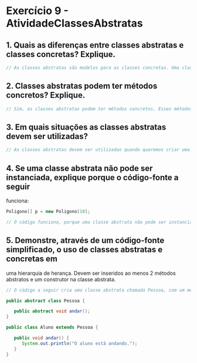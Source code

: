 # Exercício 9 - AtividadeClassesAbstratas

## 1. Quais as diferenças entre classes abstratas e classes concretas? Explique.

```java
// As classes abstratas são modelos para as classes concretas. Uma classe abstrata pode conter atributos e métodos concretos, mas também pode conter métodos abstratos. Os métodos abstratos não têm corpo, ou seja, não possuem implementação. Por isso, as classes que herdam de uma classe abstrata precisam implementar os métodos abstratos. 
```

## 2. Classes abstratas podem ter métodos concretos? Explique.

```java
// Sim, as classes abstratas podem ter métodos concretos. Esses métodos podem ser chamados pelas classes que herdam de uma classe abstrata, sem a necessidade de reimplementá-los. 
```

## 3. Em quais situações as classes abstratas devem ser utilizadas?

```java
// As classes abstratas devem ser utilizadas quando queremos criar uma hierarquia de classes. Por exemplo, uma classe abstrata chamada FiguraGeometrica, com os métodos abstratos calcularArea() e calcularPerimetro(). A partir dessa classe, podemos criar as classes concretas Quadrado, Retangulo, Triangulo, etc. 
```

## 4. Se uma classe abstrata não pode ser instanciada, explique porque o código-fonte a seguir
funciona:

```java
Poligono[] p = new Poligono[10];
```

```java
// O código funciona, porque uma classe abstrata não pode ser instanciada diretamente, mas pode ser referenciada por uma variável. No exemplo acima, a variável p é do tipo Poligono, que é uma classe abstrata. Como a variável é do tipo Poligono, ela pode referenciar qualquer objeto que seja uma subclasse de Poligono, por exemplo, um objeto do tipo Quadrado, Retangulo ou Triangulo. 
```

## 5. Demonstre, através de um código-fonte simplificado, o uso de classes abstratas e concretas em
uma hierarquia de herança. Devem ser inseridos ao menos 2 métodos abstratos e um construtor na
classe abstrata.

```java
// O código a seguir cria uma classe abstrata chamada Pessoa, com um método abstrato chamado andar(). A partir dessa classe, é criada a classe Aluno, que herda de Pessoa, e implementa o método andar(). 

public abstract class Pessoa {

   public abstract void andar();
}

public class Aluno extends Pessoa {

   public void andar() {
      System.out.println("O aluno está andando.");
   }
}
```
